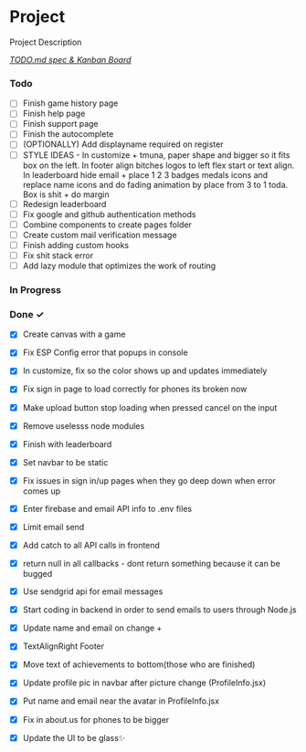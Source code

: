 # Project

Project Description

<em>[TODO.md spec & Kanban Board](https://bit.ly/3fCwKfM)</em>

### Todo

- [ ] Finish game history page  
- [ ] Finish help page  
- [ ] Finish support page  
- [ ] Finish the autocomplete  
- [ ] (OPTIONALLY) Add displayname required on register  
- [ ] STYLE IDEAS - In customize + tmuna, paper shape and bigger so it fits box on the left. In footer align bitches logos to left flex start or text align. In leaderboard hide email + place 1 2 3 badges medals icons and replace name icons and do fading animation by place from 3 to 1 toda. Box is shit + do margin  
- [ ] Redesign leaderboard  
- [ ] Fix google and github authentication methods  
- [ ] Combine components to create pages folder  
- [ ] Create custom mail verification message  
- [ ] Finish adding custom hooks  
- [ ] Fix shit stack error  
- [ ] Add lazy module that optimizes the work of routing  

### In Progress


### Done ✓

- [x] Create canvas with a game  
- [x] Fix ESP Config error that popups in console  
- [x] In customize, fix so the color shows up and updates immediately  
- [x] Fix sign in page to load correctly for phones its broken now  
- [x] Make upload button stop loading when pressed cancel on the input  
- [x] Remove uselesss node modules  
- [x] Finish with leaderboard  
- [x] Set navbar to be static  
- [x] Fix issues in sign in/up pages when they go deep down when error comes up  
- [x] Enter firebase and email API info to .env files  
- [x] Limit email send  
- [x] Add catch to all API calls in frontend  
- [x] return null in all callbacks - dont return something because it can be bugged  
- [x] Use sendgrid api for email messages  
- [x] Start coding in backend in order to send emails to users through Node.js  
- [x] Update name and email on change +  
- [x] TextAlignRight Footer  
- [x] Move text of achievements to bottom(those who are finished)  
- [x] Update profile pic in navbar after picture change (ProfileInfo.jsx)  
- [x] Put name and email near the avatar in ProfileInfo.jsx  
- [x] Fix in about.us for phones to be bigger  
- [x] Update the UI to be glass✨  

